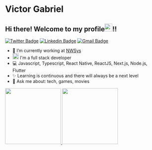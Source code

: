 # Victor Gabriel

## Hi there! Welcome to my profile<img src="https://media.giphy.com/media/hvRJCLFzcasrR4ia7z/giphy.gif" width="25px">!!

[![Twitter Badge](https://img.shields.io/badge/-@victorg_ms-1ca0f1?style=flat-square&labelColor=1ca0f1&logo=twitter&logoColor=white&link=https://twitter.com/victorg_ms)](https://twitter.com/victorg_ms) [![Linkedin Badge](https://img.shields.io/badge/-VictorGabriel-blue?style=flat-square&logo=Linkedin&logoColor=white&link=https://www.linkedin.com/in/victor-gabriel-1b02001b0/)](https://www.linkedin.com/in/victor-gabriel-1b02001b0/)
[![Gmail Badge](https://img.shields.io/badge/-vgabriel.vg84@gmail.com-c14438?style=flat-square&logo=Gmail&logoColor=white&link=mailto:vgabriel.vg84@gmail.com)](mailto:vgabriel.vg84@gmail.com)

- 🦎 I’m currently working at [NWSys](https://nwsys.com.br/)
- <img src="https://www.emoji.com/wp-content/uploads/filebase/icons/emoji-icon-glossy-00-04-faces-face-role-ninja-72dpi-forPersonalUseOnly.png" width="20px"> I'm a full stack developer
- 💻 Javascript, Typescript, React Native, ReactJS, Next.js, Node.js, Flutter   
- ✨ Learning is continuous and there will always be a next level
- 💬 Ask me about: tech, games, movies

<div>
  <a href="https://github.com/victorgabrielms">
  
  <img height="180em" src="https://github-readme-stats.vercel.app/api?username=victorgabrielms&show_icons=true&theme=dracula&include_all_commits=true&count_private=true"/>

  <img height="180em" src="https://github-readme-stats.vercel.app/api/top-langs/?username=victorgabrielms&layout=compact&langs_count=16&theme=dracula"/>
</div>